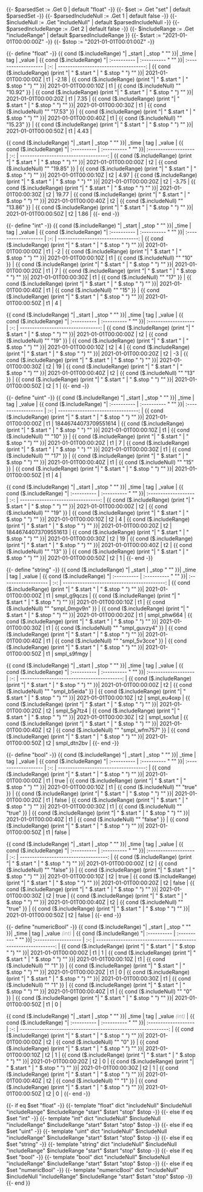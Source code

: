 {{- $parsedSet := .Get 0 | default "float" -}}
{{- $set := .Get "set" | default $parsedSet -}}
{{- $parsedIncludeNull := .Get 1 | default false -}}
{{- $includeNull := .Get "includeNull" | default $parsedIncludeNull -}}
{{- $parsedIncludeRange := .Get 2 | default false -}}
{{- $includeRange := .Get "includeRange" | default $parsedIncludeRange }}
{{- $start := "2021-01-01T00:00:00Z" -}}
{{- $stop := "2021-01-01T00:01:00Z" -}}

{{- define "float" -}}
{{ cond ($.includeRange)        "| _start      | _stop       " "" }}| _time                | tag |                                _value |
{{ cond ($.includeRange)        "| :---------- | :---------- " "" }}| :------------------- | :-: | ------------------------------------: |
{{ cond ($.includeRange) (print "| " $.start " | " $.stop " ") "" }}| 2021-01-01T00:00:00Z | t1  |                                 -2.18 |
{{ cond ($.includeRange) (print "| " $.start " | " $.stop " ") "" }}| 2021-01-01T00:00:10Z | t1  | {{ cond ($.includeNull) "" "10.92" }} |
{{ cond ($.includeRange) (print "| " $.start " | " $.stop " ") "" }}| 2021-01-01T00:00:20Z | t1  |                                  7.35 |
{{ cond ($.includeRange) (print "| " $.start " | " $.stop " ") "" }}| 2021-01-01T00:00:30Z | t1  | {{ cond ($.includeNull) "" "17.53" }} |
{{ cond ($.includeRange) (print "| " $.start " | " $.stop " ") "" }}| 2021-01-01T00:00:40Z | t1  | {{ cond ($.includeNull) "" "15.23" }} |
{{ cond ($.includeRange) (print "| " $.start " | " $.stop " ") "" }}| 2021-01-01T00:00:50Z | t1  |                                  4.43 |

{{ cond ($.includeRange)        "| _start      | _stop       " "" }}| _time                | tag |                                _value |
{{ cond ($.includeRange)        "| :---------- | :---------- " "" }}| :------------------- | :-: | ------------------------------------: |
{{ cond ($.includeRange) (print "| " $.start " | " $.stop " ") "" }}| 2021-01-01T00:00:00Z | t2  | {{ cond ($.includeNull) "" "19.85" }} |
{{ cond ($.includeRange) (print "| " $.start " | " $.stop " ") "" }}| 2021-01-01T00:00:10Z | t2  |                                  4.97 |
{{ cond ($.includeRange) (print "| " $.start " | " $.stop " ") "" }}| 2021-01-01T00:00:20Z | t2  |                                 -3.75 |
{{ cond ($.includeRange) (print "| " $.start " | " $.stop " ") "" }}| 2021-01-01T00:00:30Z | t2  |                                 19.77 |
{{ cond ($.includeRange) (print "| " $.start " | " $.stop " ") "" }}| 2021-01-01T00:00:40Z | t2  | {{ cond ($.includeNull) "" "13.86" }} |
{{ cond ($.includeRange) (print "| " $.start " | " $.stop " ") "" }}| 2021-01-01T00:00:50Z | t2  |                                  1.86 |
{{- end -}}

{{- define "int" -}}
{{ cond ($.includeRange)        "| _start      | _stop       " "" }}| _time                | tag |                             _value |
{{ cond ($.includeRange)        "| :---------- | :---------- " "" }}| :------------------- | :-: | ---------------------------------: |
{{ cond ($.includeRange) (print "| " $.start " | " $.stop " ") "" }}| 2021-01-01T00:00:00Z | t1  |                                 -2 |
{{ cond ($.includeRange) (print "| " $.start " | " $.stop " ") "" }}| 2021-01-01T00:00:10Z | t1  | {{ cond ($.includeNull) "" "10" }} |
{{ cond ($.includeRange) (print "| " $.start " | " $.stop " ") "" }}| 2021-01-01T00:00:20Z | t1  |                                  7 |
{{ cond ($.includeRange) (print "| " $.start " | " $.stop " ") "" }}| 2021-01-01T00:00:30Z | t1  | {{ cond ($.includeNull) "" "17" }} |
{{ cond ($.includeRange) (print "| " $.start " | " $.stop " ") "" }}| 2021-01-01T00:00:40Z | t1  | {{ cond ($.includeNull) "" "15" }} |
{{ cond ($.includeRange) (print "| " $.start " | " $.stop " ") "" }}| 2021-01-01T00:00:50Z | t1  |                                  4 |

{{ cond ($.includeRange)        "| _start      | _stop       " "" }}| _time                | tag |                             _value |
{{ cond ($.includeRange)        "| :---------- | :---------- " "" }}| :------------------- | :-: | ---------------------------------: |
{{ cond ($.includeRange) (print "| " $.start " | " $.stop " ") "" }}| 2021-01-01T00:00:00Z | t2  | {{ cond ($.includeNull) "" "19" }} |
{{ cond ($.includeRange) (print "| " $.start " | " $.stop " ") "" }}| 2021-01-01T00:00:10Z | t2  |                                  4 |
{{ cond ($.includeRange) (print "| " $.start " | " $.stop " ") "" }}| 2021-01-01T00:00:20Z | t2  |                                 -3 |
{{ cond ($.includeRange) (print "| " $.start " | " $.stop " ") "" }}| 2021-01-01T00:00:30Z | t2  |                                 19 |
{{ cond ($.includeRange) (print "| " $.start " | " $.stop " ") "" }}| 2021-01-01T00:00:40Z | t2  | {{ cond ($.includeNull) "" "13" }} |
{{ cond ($.includeRange) (print "| " $.start " | " $.stop " ") "" }}| 2021-01-01T00:00:50Z | t2  |                                  1 |
{{- end -}}

{{- define "uint" -}}
{{ cond ($.includeRange)        "| _start      | _stop       " "" }}| _time                | tag |                             _value |
{{ cond ($.includeRange)        "| :---------- | :---------- " "" }}| :------------------- | :-: | ---------------------------------: |
{{ cond ($.includeRange) (print "| " $.start " | " $.stop " ") "" }}| 2021-01-01T00:00:00Z | t1  |               18446744073709551614 |
{{ cond ($.includeRange) (print "| " $.start " | " $.stop " ") "" }}| 2021-01-01T00:00:10Z | t1  | {{ cond ($.includeNull) "" "10" }} |
{{ cond ($.includeRange) (print "| " $.start " | " $.stop " ") "" }}| 2021-01-01T00:00:20Z | t1  |                                  7 |
{{ cond ($.includeRange) (print "| " $.start " | " $.stop " ") "" }}| 2021-01-01T00:00:30Z | t1  | {{ cond ($.includeNull) "" "17" }} |
{{ cond ($.includeRange) (print "| " $.start " | " $.stop " ") "" }}| 2021-01-01T00:00:40Z | t1  | {{ cond ($.includeNull) "" "15" }} |
{{ cond ($.includeRange) (print "| " $.start " | " $.stop " ") "" }}| 2021-01-01T00:00:50Z | t1  |                                  4 |

{{ cond ($.includeRange)        "| _start      | _stop       " "" }}| _time                | tag |                             _value |
{{ cond ($.includeRange)        "| :---------- | :---------- " "" }}| :------------------- | :-: | ---------------------------------: |
{{ cond ($.includeRange) (print "| " $.start " | " $.stop " ") "" }}| 2021-01-01T00:00:00Z | t2  | {{ cond ($.includeNull) "" "19" }} |
{{ cond ($.includeRange) (print "| " $.start " | " $.stop " ") "" }}| 2021-01-01T00:00:10Z | t2  |                                  4 |
{{ cond ($.includeRange) (print "| " $.start " | " $.stop " ") "" }}| 2021-01-01T00:00:20Z | t2  |               18446744073709551613 |
{{ cond ($.includeRange) (print "| " $.start " | " $.stop " ") "" }}| 2021-01-01T00:00:30Z | t2  |                                 19 |
{{ cond ($.includeRange) (print "| " $.start " | " $.stop " ") "" }}| 2021-01-01T00:00:40Z | t2  | {{ cond ($.includeNull) "" "13" }} |
{{ cond ($.includeRange) (print "| " $.start " | " $.stop " ") "" }}| 2021-01-01T00:00:50Z | t2  |                                  1 |
{{- end -}}

{{- define "string" -}}
{{ cond ($.includeRange)        "| _start      | _stop       " "" }}| _time                | tag |                                      _value |
{{ cond ($.includeRange)        "| :---------- | :---------- " "" }}| :------------------- | :-: | ------------------------------------------: |
{{ cond ($.includeRange) (print "| " $.start " | " $.stop " ") "" }}| 2021-01-01T00:00:00Z | t1  |                                 smpl_g9qczs |
{{ cond ($.includeRange) (print "| " $.start " | " $.stop " ") "" }}| 2021-01-01T00:00:10Z | t1  | {{ cond ($.includeNull) "" "smpl_0mgv9n" }} |
{{ cond ($.includeRange) (print "| " $.start " | " $.stop " ") "" }}| 2021-01-01T00:00:20Z | t1  |                                 smpl_phw664 |
{{ cond ($.includeRange) (print "| " $.start " | " $.stop " ") "" }}| 2021-01-01T00:00:30Z | t1  | {{ cond ($.includeNull) "" "smpl_guvzy4" }} |
{{ cond ($.includeRange) (print "| " $.start " | " $.stop " ") "" }}| 2021-01-01T00:00:40Z | t1  | {{ cond ($.includeNull) "" "smpl_5v3cce" }} |
{{ cond ($.includeRange) (print "| " $.start " | " $.stop " ") "" }}| 2021-01-01T00:00:50Z | t1  |                                 smpl_s9fmgy |

{{ cond ($.includeRange)        "| _start      | _stop       " "" }}| _time                | tag |                                      _value |
{{ cond ($.includeRange)        "| :---------- | :---------- " "" }}| :------------------- | :-: | ------------------------------------------: |
{{ cond ($.includeRange) (print "| " $.start " | " $.stop " ") "" }}| 2021-01-01T00:00:00Z | t2  | {{ cond ($.includeNull) "" "smpl_b5eida" }} |
{{ cond ($.includeRange) (print "| " $.start " | " $.stop " ") "" }}| 2021-01-01T00:00:10Z | t2  |                                 smpl_eu4oxp |
{{ cond ($.includeRange) (print "| " $.start " | " $.stop " ") "" }}| 2021-01-01T00:00:20Z | t2  |                                 smpl_5g7tz4 |
{{ cond ($.includeRange) (print "| " $.start " | " $.stop " ") "" }}| 2021-01-01T00:00:30Z | t2  |                                 smpl_sox1ut |
{{ cond ($.includeRange) (print "| " $.start " | " $.stop " ") "" }}| 2021-01-01T00:00:40Z | t2  | {{ cond ($.includeNull) "" "smpl_wfm757" }} |
{{ cond ($.includeRange) (print "| " $.start " | " $.stop " ") "" }}| 2021-01-01T00:00:50Z | t2  |                                 smpl_dtn2bv |
{{- end -}}

{{- define "bool" -}}
{{ cond ($.includeRange)        "| _start      | _stop       " "" }}| _time                | tag |                                _value |
{{ cond ($.includeRange)        "| :---------- | :---------- " "" }}| :------------------- | :-: | ------------------------------------: |
{{ cond ($.includeRange) (print "| " $.start " | " $.stop " ") "" }}| 2021-01-01T00:00:00Z | t1  |                                  true |
{{ cond ($.includeRange) (print "| " $.start " | " $.stop " ") "" }}| 2021-01-01T00:00:10Z | t1  |  {{ cond ($.includeNull) "" "true" }} |
{{ cond ($.includeRange) (print "| " $.start " | " $.stop " ") "" }}| 2021-01-01T00:00:20Z | t1  |                                 false |
{{ cond ($.includeRange) (print "| " $.start " | " $.stop " ") "" }}| 2021-01-01T00:00:30Z | t1  |  {{ cond ($.includeNull) "" "true" }} |
{{ cond ($.includeRange) (print "| " $.start " | " $.stop " ") "" }}| 2021-01-01T00:00:40Z | t1  | {{ cond ($.includeNull) "" "false" }} |
{{ cond ($.includeRange) (print "| " $.start " | " $.stop " ") "" }}| 2021-01-01T00:00:50Z | t1  |                                 false |

{{ cond ($.includeRange)        "| _start      | _stop       " "" }}| _time                | tag |                                _value |
{{ cond ($.includeRange)        "| :---------- | :---------- " "" }}| :------------------- | :-: | ------------------------------------: |
{{ cond ($.includeRange) (print "| " $.start " | " $.stop " ") "" }}| 2021-01-01T00:00:00Z | t2  | {{ cond ($.includeNull) "" "false" }} |
{{ cond ($.includeRange) (print "| " $.start " | " $.stop " ") "" }}| 2021-01-01T00:00:10Z | t2  |                                  true |
{{ cond ($.includeRange) (print "| " $.start " | " $.stop " ") "" }}| 2021-01-01T00:00:20Z | t2  |                                 false |
{{ cond ($.includeRange) (print "| " $.start " | " $.stop " ") "" }}| 2021-01-01T00:00:30Z | t2  |                                  true |
{{ cond ($.includeRange) (print "| " $.start " | " $.stop " ") "" }}| 2021-01-01T00:00:40Z | t2  |  {{ cond ($.includeNull) "" "true" }} |
{{ cond ($.includeRange) (print "| " $.start " | " $.stop " ") "" }}| 2021-01-01T00:00:50Z | t2  |                                 false |
{{- end -}}

{{- define "numericBool" -}}
{{ cond ($.includeRange)        "| _start      | _stop       " "" }}| _time                | tag | _value _<span style="opacity:.5;font-weight:300">(int)</span>_ |
{{ cond ($.includeRange)        "| :---------- | :---------- " "" }}| :------------------- | :-: | -------------------------------------------------------------: |
{{ cond ($.includeRange) (print "| " $.start " | " $.stop " ") "" }}| 2021-01-01T00:00:00Z | t1  |                                                              1 |
{{ cond ($.includeRange) (print "| " $.start " | " $.stop " ") "" }}| 2021-01-01T00:00:10Z | t1  |                              {{ cond ($.includeNull) "" "1" }} |
{{ cond ($.includeRange) (print "| " $.start " | " $.stop " ") "" }}| 2021-01-01T00:00:20Z | t1  |                                                              0 |
{{ cond ($.includeRange) (print "| " $.start " | " $.stop " ") "" }}| 2021-01-01T00:00:30Z | t1  |                              {{ cond ($.includeNull) "" "1" }} |
{{ cond ($.includeRange) (print "| " $.start " | " $.stop " ") "" }}| 2021-01-01T00:00:40Z | t1  |                              {{ cond ($.includeNull) "" "0" }} |
{{ cond ($.includeRange) (print "| " $.start " | " $.stop " ") "" }}| 2021-01-01T00:00:50Z | t1  |                                                              0 |

{{ cond ($.includeRange)        "| _start      | _stop       " "" }}| _time                | tag | _value _<span style="opacity:.5;font-weight:300">(int)</span>_ |
{{ cond ($.includeRange)        "| :---------- | :---------- " "" }}| :------------------- | :-: | -------------------------------------------------------------: |
{{ cond ($.includeRange) (print "| " $.start " | " $.stop " ") "" }}| 2021-01-01T00:00:00Z | t2  |                              {{ cond ($.includeNull) "" "0" }} |
{{ cond ($.includeRange) (print "| " $.start " | " $.stop " ") "" }}| 2021-01-01T00:00:10Z | t2  |                                                              1 |
{{ cond ($.includeRange) (print "| " $.start " | " $.stop " ") "" }}| 2021-01-01T00:00:20Z | t2  |                                                              0 |
{{ cond ($.includeRange) (print "| " $.start " | " $.stop " ") "" }}| 2021-01-01T00:00:30Z | t2  |                                                              1 |
{{ cond ($.includeRange) (print "| " $.start " | " $.stop " ") "" }}| 2021-01-01T00:00:40Z | t2  |                              {{ cond ($.includeNull) "" "1" }} |
{{ cond ($.includeRange) (print "| " $.start " | " $.stop " ") "" }}| 2021-01-01T00:00:50Z | t2  |                                                              0 |
{{- end -}}

{{- if eq $set "float" -}}
  {{- template "float" dict "includeNull" $includeNull "includeRange" $includeRange "start" $start "stop" $stop -}}
{{- else if eq $set "int" -}}
  {{- template "int" dict "includeNull" $includeNull "includeRange" $includeRange "start" $start "stop" $stop -}}
{{- else if eq $set "uint" -}}
  {{- template "uint" dict "includeNull" $includeNull "includeRange" $includeRange "start" $start "stop" $stop -}}
{{- else if eq $set "string" -}}
  {{- template "string" dict "includeNull" $includeNull "includeRange" $includeRange "start" $start "stop" $stop -}}
{{- else if eq $set "bool" -}}
  {{- template "bool" dict "includeNull" $includeNull "includeRange" $includeRange "start" $start "stop" $stop -}}
{{- else if eq $set "numericBool" -}}
  {{- template "numericBool" dict "includeNull" $includeNull "includeRange" $includeRange "start" $start "stop" $stop -}}
{{- end }}